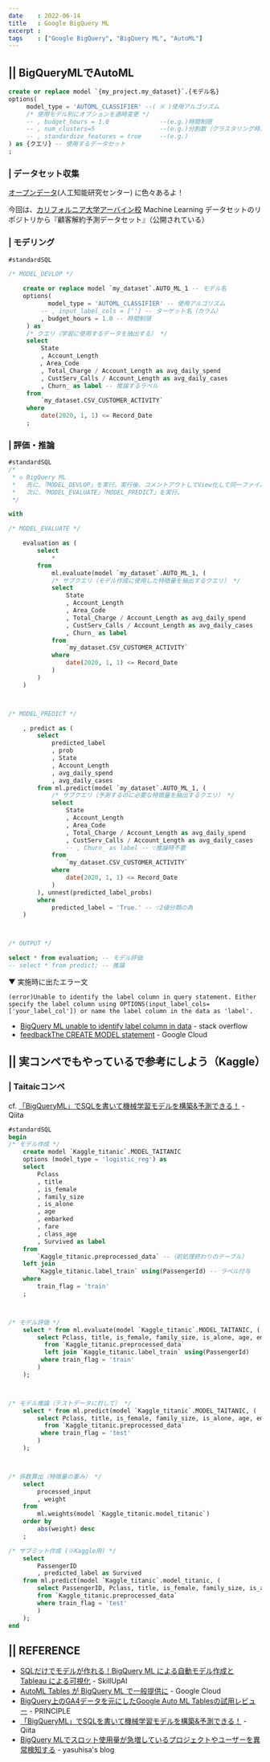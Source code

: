 ```yaml
---
date    : 2022-06-14
title   : Google BigQuery ML
excerpt : 
tags    : ["Google BigQuery", "BigQuery ML", "AutoML"]
---
```


## || BigQueryMLでAutoML

```SQL
create or replace model `{my_project.my_dataset}`.{モデル名}
options(
     model_type = 'AUTOML_CLASSIFIER' --( ※ )使用アルゴリズム
     /* 使用モデル別にオプションを適時変更 */
     -- , budget_hours = 1.0              --(e.g.)時間制限
     -- , num_clusters=5                  --(e.g.)分割数（クラスタリング時） 
     -- , standardize_features = true     --(e.g.)
) as {クエリ} -- 使用するデータセット
;
```

### | データセット収集

[オープンデータ](https://hsi.ksc.kwansei.ac.jp/AI-Center/opendata.html)(人工知能研究センター) に色々あるよ！


今回は、[カリフォルニア大学アーバイン校](https://academic-accelerator.com/Manuscript-Generator/jp/California-Irvine) Machine Learning データセットのリポジトリから『顧客解約予測データセット』（公開されている）


### | モデリング

```SQL
#standardSQL

/* MODEL_DEVLOP */

    create or replace model `my_dataset`.AUTO_ML_1 -- モデル名
    options(
           model_type = 'AUTOML_CLASSIFIER' -- 使用アルゴリズム
         -- , input_label_cols = [''] -- ターゲット名（カラム）
         , budget_hours = 1.0 -- 時間制限
     ) as
     /* クエリ（学習に使用するデータを抽出する） */
     select
         State
         , Account_Length
   　    , Area_Code
         , Total_Charge / Account_Length as avg_daily_spend
         , CustServ_Calls / Account_Length as avg_daily_cases
         , Churn_ as label -- 推論するラベル
     from  
         `my_dataset.CSV_CUSTOMER_ACTIVITY`
     where
         date(2020, 1, 1) <= Record_Date
     ;
```

### | 評価・推論

```SQL
#standardSQL
/*
 * ◇ BigQuery ML
 *   先に、「MODEL_DEVLOP」を実行。実行後、コメントアウトしてView化して同一ファイルで扱うのもあり
 *   次に、「MODEL_EVALUATE」「MODEL_PREDICT」を実行。
 */

with

/* MODEL_EVALUATE */

    evaluation as (
        select 
            * 
        from 
            ml.evaluate(model `my_dataset`.AUTO_ML_1, (
            /* サブクエリ（モデル作成に使用した特徴量を抽出するクエリ） */
            select
                State
                , Account_Length
                , Area_Code
                , Total_Charge / Account_Length as avg_daily_spend
                , CustServ_Calls / Account_Length as avg_daily_cases
                , Churn_ as label
            from  
                `my_dataset.CSV_CUSTOMER_ACTIVITY`
            where
                date(2020, 1, 1) <= Record_Date
            )
        )
    )



/* MODEL_PREDICT */

    , predict as (
        select
            predicted_label
            , prob
            , State
            , Account_Length
            , avg_daily_spend
            , avg_daily_cases
        from ml.predict(model `my_dataset`.AUTO_ML_1, (
            /* サブクエリ（予測するのに必要な特徴量を抽出するクエリ） */
            select
                State
                , Account_Length
                , Area_Code
                , Total_Charge / Account_Length as avg_daily_spend
                , CustServ_Calls / Account_Length as avg_daily_cases
                -- , Churn_ as label -- ∵推論時不要
            from  
                `my_dataset.CSV_CUSTOMER_ACTIVITY`
            where
                date(2020, 1, 1) <= Record_Date
            )
        ), unnest(predicted_label_probs)
        where
            predicted_label = 'True.' -- ∵2値分類の為
    )



/* OUTPUT */

select * from evaluation; -- モデル評価
-- select * from predict; -- 推論

```

▼ 実施時に出たエラー文
```
(error)Unable to identify the label column in query statement. Either specify the label column using OPTIONS(input_label_cols=['your_label_col']) or name the label column in the data as 'label'.
```
- [BigQuery ML unable to identify label column in data](https://stackoverflow.com/questions/54151811/bigquery-ml-unable-to-identify-label-column-in-data) - stack overflow
- [feedbackThe CREATE MODEL statement](https://cloud.google.com/bigquery-ml/docs/reference/standard-sql/bigqueryml-syntax-create) - Google Cloud


## || 実コンペでもやっているで参考にしよう（Kaggle）
### | Taitaicコンペ

cf. [「BigQueryML」でSQLを書いて機械学習モデルを構築&予測できる！](https://qiita.com/s_yaginuma/items/b692d3716dcb06416ce0) - Qiita

```SQL
#standardSQL
begin
/* モデル作成 */
    create model `Kaggle_titanic`.MODEL_TAITANIC
    options (model_type = 'logistic_reg') as
    select
        Pclass
        , title
        , is_female
        , family_size
        , is_alone
        , age
        , embarked
        , fare
        , class_age
        , Survived as label
    from 
        `Kaggle_titanic.preprocessed_data` --（前処理終わりのテーブル）
    left join 
        `Kaggle_titanic.label_train` using(PassengerId) -- ラベル付与
    where 
        train_flag = 'train'
    ;



/* モデル評価 */
    select * from ml.evaluate(model `Kaggle_titanic`.MODEL_TAITANIC, (
        select Pclass, title, is_female, family_size, is_alone, age, embarked, fare, class_age, Survived as label
          from `Kaggle_titanic.preprocessed_data`
          left join `Kaggle_titanic.label_train` using(PassengerId)
         where train_flag = 'train'
        )
    );



/* モデル推論（テストデータに対して） */
    select * from ml.predict(model `Kaggle_titanic`.MODEL_TAITANIC, (
        select Pclass, title, is_female, family_size, is_alone, age, embarked, fare, class_age, Survived as label
          from `Kaggle_titanic.preprocessed_data`
         where train_flag = 'test'
        )
    );



/* 係数算出（特徴量の重み） */
    select 
        processed_input
        , weight
    from 
        ml.weights(model `Kaggle_titanic.model_titanic`)
    order by  
        abs(weight) desc
    ;

/* サブミット作成 (※Kaggle用) */
    select 
        PassengerID
        , predicted_label as Survived
    from ml.predict(model `Kaggle_titanic`.model_titanic, (
        select PassengerID, Pclass, title, is_female, family_size, is_alone, age, embarked, fare, class_age, Survived as label
        from `Kaggle_titanic.preprocessed_data`
        where train_flag = 'test'
        )
    );
end
```


## || REFERENCE
+ [SQLだけでモデルが作れる！BigQuery ML による自動モデル作成と Tableau による可視化](https://www.skillupai.com/blog/tech/bigquery-tableau/) - SkillUpAI
+ [AutoML Tables が BigQuery ML で一般提供に](https://cloud.google.com/blog/ja/products/data-analytics/automl-tables-now-generally-available-bigquery-ml) - Google Cloud
+ [BigQuery上のGA4データを元にしたGoogle Auto ML Tablesの試用レビュー](https://www.principle-c.com/column/ga/ga4/review-ga4-google-auto-ml-tables/) - PRINCIPLE
+ [「BigQueryML」でSQLを書いて機械学習モデルを構築&予測できる！](https://qiita.com/s_yaginuma/items/b692d3716dcb06416ce0) - Qiita
+ [BigQuery MLでスロット使用量が急増しているプロジェクトやユーザーを異常検知する](https://www.yasuhisay.info/entry/2022/03/07/104500) - yasuhisa's blog
